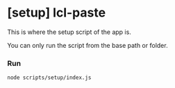 # [setup] lcl-paste

This is where the setup script of the app is.

You can only run the script from the base path or folder.

### Run

```bash
node scripts/setup/index.js
```

